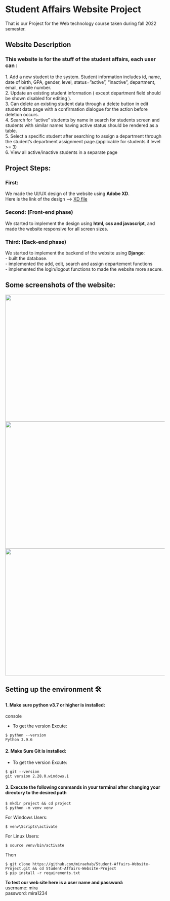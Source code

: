 # Student Affairs Website Project

That is our Project for the Web technology course taken during fall 2022 semester.

<h2> Website Description</h2>
<h3>This website is for the stuff of the student affairs, each user can :</h3>
1. Add a new student to the system. Student information includes id, name,
date of birth, GPA, gender, level, status=”active”, “inactive”, department, email,
mobile number.</br>
2. Update an existing student information ( except department field should be
shown disabled for editing ).</br>
3. Can delete an existing student data through a delete button in edit student
data page with a confirmation dialogue for the action before deletion occurs.</br>
4. Search for “active” students by name in search for students screen and
students with similar names having active status should be rendered as a table.</br>
5. Select a specific student after searching to assign a department through
the student’s department assignment page.(applicable for students if level >= 3)</br>
6. View all active/inactive students in a separate page</br>

<h2>Project Steps: </h2>
<h3>First:</h3>
We made the UI/UX design of the website using <b>Adobe XD</b>.</br>
Here is the link of the design --> <a href="https://github.com/miraehab/Student-Affairs-Website-Project/blob/main/website-desgin.xd">XD file</a></br>
<h3>Second: (Front-end phase)</h3>
We started to implement the design using <b>html, css and javascript</b>, and made the website responsive for all screen sizes.</br>
<h3>Third: (Back-end phase)</h3>
We started to implement the backend of the website using <b>Django</b>: </br>
- built the database.</br>
- implemented the add, edit, search and assign departement functions</br>
- implemented the login/logout functions to made the website more secure.</br>

<h2>Some screenshots of the website:</h2>
<div>
<img src="https://user-images.githubusercontent.com/74511706/170028257-6503d96f-b2ff-44df-a7d8-cb1f91330a7a.png"  width="600" height="400" />
<img src="https://user-images.githubusercontent.com/74511706/170029132-421696f8-9f8b-431b-8ba9-65977c574664.png"  width="600" height="400" />
<img src="https://user-images.githubusercontent.com/74511706/170029410-84e62885-15e6-48e0-bce2-80951b4d4e86.png"  width="600" height="400" />
</div>

Setting up the environment 🛠
--------------------------

#### 1. Make sure python v3.7 or higher is installed:

console
* To get the version Excute:

```
$ python --version
Python 3.9.6
```

#### 2. Make Sure Git is installed:
* To get the version Excute:
```
$ git --version
git version 2.28.0.windows.1
```

#### 3. Execute the following commands in your terminal after changing your directory to the desired path

```
$ mkdir project && cd project
$ python -m venv venv
```

For Windows Users:
```
$ venv\Scripts\activate
```
For Linux Users:
```
$ source venv/bin/activate
```
Then
```
$ git clone https://github.com/miraehab/Student-Affairs-Website-Project.git && cd Student-Affairs-Website-Project
$ pip install -r requirements.txt
```
<b>To test our web site here is a user name and password:</b></br>
username: mira</br>
password: mira1234
